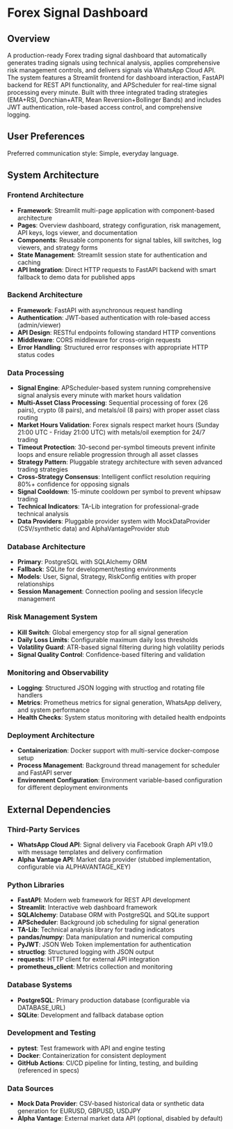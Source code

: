 # Forex Signal Dashboard

## Overview

A production-ready Forex trading signal dashboard that automatically generates trading signals using technical analysis, applies comprehensive risk management controls, and delivers signals via WhatsApp Cloud API. The system features a Streamlit frontend for dashboard interaction, FastAPI backend for REST API functionality, and APScheduler for real-time signal processing every minute. Built with three integrated trading strategies (EMA+RSI, Donchian+ATR, Mean Reversion+Bollinger Bands) and includes JWT authentication, role-based access control, and comprehensive logging.

## User Preferences

Preferred communication style: Simple, everyday language.

## System Architecture

### Frontend Architecture
- **Framework**: Streamlit multi-page application with component-based architecture
- **Pages**: Overview dashboard, strategy configuration, risk management, API keys, logs viewer, and documentation
- **Components**: Reusable components for signal tables, kill switches, log viewers, and strategy forms
- **State Management**: Streamlit session state for authentication and caching
- **API Integration**: Direct HTTP requests to FastAPI backend with smart fallback to demo data for published apps

### Backend Architecture
- **Framework**: FastAPI with asynchronous request handling
- **Authentication**: JWT-based authentication with role-based access (admin/viewer)
- **API Design**: RESTful endpoints following standard HTTP conventions
- **Middleware**: CORS middleware for cross-origin requests
- **Error Handling**: Structured error responses with appropriate HTTP status codes

### Data Processing
- **Signal Engine**: APScheduler-based system running comprehensive signal analysis every minute with market hours validation
- **Multi-Asset Class Processing**: Sequential processing of forex (26 pairs), crypto (8 pairs), and metals/oil (8 pairs) with proper asset class routing
- **Market Hours Validation**: Forex signals respect market hours (Sunday 21:00 UTC - Friday 21:00 UTC) with metals/oil exemption for 24/7 trading
- **Timeout Protection**: 30-second per-symbol timeouts prevent infinite loops and ensure reliable progression through all asset classes
- **Strategy Pattern**: Pluggable strategy architecture with seven advanced trading strategies
- **Cross-Strategy Consensus**: Intelligent conflict resolution requiring 80%+ confidence for opposing signals
- **Signal Cooldown**: 15-minute cooldown per symbol to prevent whipsaw trading
- **Technical Indicators**: TA-Lib integration for professional-grade technical analysis
- **Data Providers**: Pluggable provider system with MockDataProvider (CSV/synthetic data) and AlphaVantageProvider stub

### Database Architecture
- **Primary**: PostgreSQL with SQLAlchemy ORM
- **Fallback**: SQLite for development/testing environments
- **Models**: User, Signal, Strategy, RiskConfig entities with proper relationships
- **Session Management**: Connection pooling and session lifecycle management

### Risk Management System
- **Kill Switch**: Global emergency stop for all signal generation
- **Daily Loss Limits**: Configurable maximum daily loss thresholds
- **Volatility Guard**: ATR-based signal filtering during high volatility periods
- **Signal Quality Control**: Confidence-based filtering and validation

### Monitoring and Observability
- **Logging**: Structured JSON logging with structlog and rotating file handlers
- **Metrics**: Prometheus metrics for signal generation, WhatsApp delivery, and system performance
- **Health Checks**: System status monitoring with detailed health endpoints

### Deployment Architecture
- **Containerization**: Docker support with multi-service docker-compose setup
- **Process Management**: Background thread management for scheduler and FastAPI server
- **Environment Configuration**: Environment variable-based configuration for different deployment environments

## External Dependencies

### Third-Party Services
- **WhatsApp Cloud API**: Signal delivery via Facebook Graph API v19.0 with message templates and delivery confirmation
- **Alpha Vantage API**: Market data provider (stubbed implementation, configurable via ALPHAVANTAGE_KEY)

### Python Libraries
- **FastAPI**: Modern web framework for REST API development
- **Streamlit**: Interactive web dashboard framework
- **SQLAlchemy**: Database ORM with PostgreSQL and SQLite support
- **APScheduler**: Background job scheduling for signal generation
- **TA-Lib**: Technical analysis library for trading indicators
- **pandas/numpy**: Data manipulation and numerical computing
- **PyJWT**: JSON Web Token implementation for authentication
- **structlog**: Structured logging with JSON output
- **requests**: HTTP client for external API integration
- **prometheus_client**: Metrics collection and monitoring

### Database Systems
- **PostgreSQL**: Primary production database (configurable via DATABASE_URL)
- **SQLite**: Development and fallback database option

### Development and Testing
- **pytest**: Test framework with API and engine testing
- **Docker**: Containerization for consistent deployment
- **GitHub Actions**: CI/CD pipeline for linting, testing, and building (referenced in specs)

### Data Sources
- **Mock Data Provider**: CSV-based historical data or synthetic data generation for EURUSD, GBPUSD, USDJPY
- **Alpha Vantage**: External market data API (optional, disabled by default)